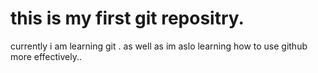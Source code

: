 # this is my first git repositry.
currently i am learning git .
as well as im aslo learning how to use github more effectively..
